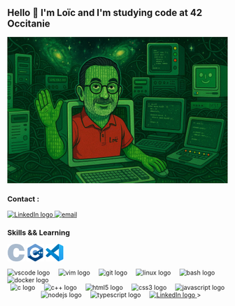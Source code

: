 ## Hello 🖖 I'm Loïc and I'm studying code at 42 Occitanie

![Image](./bin/LGE-GH.jpg)

### Contact :

 <a href="https://www.linkedin.com/in/benjamin-poisson-783400176/](https://www.linkedin.com/in/loic-gerard-b97091137/)" target="_blank"> <img src="https://cdn.jsdelivr.net/gh/devicons/devicon@latest/icons/linkedin/linkedin-original-wordmark.svg" height="33" alt="LinkedIn logo" />  </a> 
[![email](https://img.shields.io/badge/Email-D14836?logo=gmail&logoColor=white)](mailto:lgerard@student.42perignan.fr)

### Skills && Learning
<img src="https://raw.githubusercontent.com/devicons/devicon/master/icons/c/c-original.svg" width="40" height="40"/>  <img src="https://raw.githubusercontent.com/devicons/devicon/master/icons/cplusplus/cplusplus-original.svg" width="40" height="40"/>   <img src="https://raw.githubusercontent.com/devicons/devicon/master/icons/vscode/vscode-original.svg" width="40" height="40"/>


<img src="https://cdn.jsdelivr.net/gh/devicons/devicon/icons/vscode/vscode-original.svg" height="50" alt="vscode logo"  />
  <img width="12" />
  <img src="https://cdn.jsdelivr.net/gh/devicons/devicon/icons/vim/vim-original.svg" height="50" alt="vim logo"  />
  <img width="12" />
  <img src="https://cdn.jsdelivr.net/gh/devicons/devicon/icons/git/git-original.svg" height="50" alt="git logo"  />
  <img width="12" />
  <img src="https://cdn.jsdelivr.net/gh/devicons/devicon/icons/linux/linux-original.svg" height="50" alt="linux logo"  />
  <img width="12" />
  <img src="https://cdn.jsdelivr.net/gh/devicons/devicon/icons/bash/bash-original.svg" height="50" alt="bash logo"  />
  <img width="12" />
  <img src="https://icon.icepanel.io/Technology/svg/Docker.svg" height="50" alt="docker logo"  />
  <img width="12" />
</div>
<br>
<div align="center">
  <img src="https://icon.icepanel.io/Technology/svg/C.svg" height="50" alt="c logo"  />
  <img width="12" />
  <img src="https://icon.icepanel.io/Technology/svg/C%2B%2B-%28CPlusPlus%29.svg" height="50" alt="c++ logo"  />
  <img width="12" />
  <img src="https://cdn.jsdelivr.net/gh/devicons/devicon/icons/html5/html5-original.svg" height="50" alt="html5 logo"  />
  <img width="12" />
  <img src="https://cdn.jsdelivr.net/gh/devicons/devicon/icons/css3/css3-original.svg" height="50" alt="css3 logo"  />
  <img width="12" />
  <img src="https://cdn.jsdelivr.net/gh/devicons/devicon/icons/javascript/javascript-original.svg" height="50" alt="javascript logo"  />
  <img width="12" />
  <img src="https://icon.icepanel.io/Technology/svg/Node.js.svg" height="50" alt="nodejs logo"  />
  <img width="12" />
  <img src="https://icon.icepanel.io/Technology/svg/TypeScript.svg" height="50" alt="typescript logo"  />
  <img width="12" />

  <a href="https://www.linkedin.com/in/benjamin-poisson-783400176/" target="_blank">
    <img src="https://a11ybadges.com/badge?logo=linkedin" height="33" alt="LinkedIn logo"  />
  </a> >
